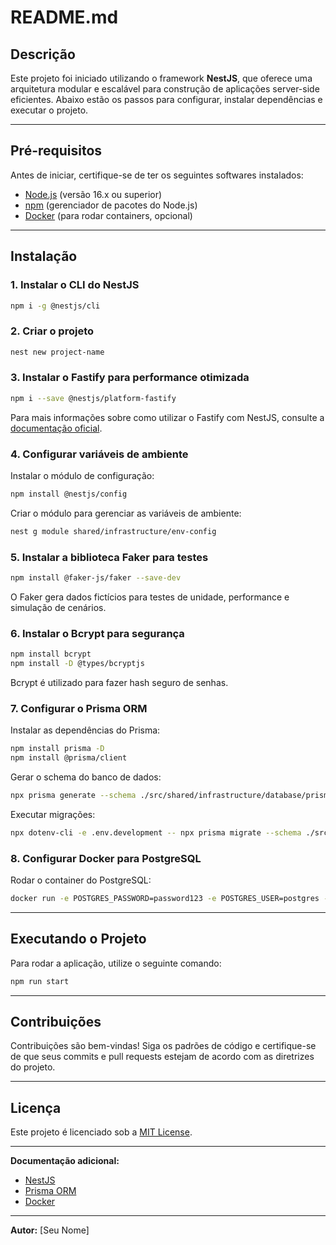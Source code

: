 # README.md

## Descrição

Este projeto foi iniciado utilizando o framework **NestJS**, que oferece uma arquitetura modular e escalável para construção de aplicações server-side eficientes. Abaixo estão os passos para configurar, instalar dependências e executar o projeto.

---

## Pré-requisitos

Antes de iniciar, certifique-se de ter os seguintes softwares instalados:

- [Node.js](https://nodejs.org/en/) (versão 16.x ou superior)
- [npm](https://www.npmjs.com/) (gerenciador de pacotes do Node.js)
- [Docker](https://www.docker.com/) (para rodar containers, opcional)

---

## Instalação

### 1. Instalar o CLI do NestJS
```bash
npm i -g @nestjs/cli
```

### 2. Criar o projeto
```bash
nest new project-name
```

### 3. Instalar o Fastify para performance otimizada
```bash
npm i --save @nestjs/platform-fastify
```

Para mais informações sobre como utilizar o Fastify com NestJS, consulte a [documentação oficial](https://docs.nestjs.com/techniques/performance).

### 4. Configurar variáveis de ambiente

Instalar o módulo de configuração:
```bash
npm install @nestjs/config
```

Criar o módulo para gerenciar as variáveis de ambiente:
```bash
nest g module shared/infrastructure/env-config
```

### 5. Instalar a biblioteca Faker para testes
```bash
npm install @faker-js/faker --save-dev
```

O Faker gera dados fictícios para testes de unidade, performance e simulação de cenários.

### 6. Instalar o Bcrypt para segurança
```bash
npm install bcrypt
npm install -D @types/bcryptjs
```

Bcrypt é utilizado para fazer hash seguro de senhas.

### 7. Configurar o Prisma ORM

Instalar as dependências do Prisma:
```bash
npm install prisma -D
npm install @prisma/client
```

Gerar o schema do banco de dados:
```bash
npx prisma generate --schema ./src/shared/infrastructure/database/prisma/schema.prisma
```

Executar migrações:
```bash
npx dotenv-cli -e .env.development -- npx prisma migrate --schema ./src/shared/infrastructure/database/prisma/schema.prisma
```

### 8. Configurar Docker para PostgreSQL

Rodar o container do PostgreSQL:
```bash
docker run -e POSTGRES_PASSWORD=password123 -e POSTGRES_USER=postgres -p 5432:5432 -d nest-clean-arch-db:latest
```

---

## Executando o Projeto

Para rodar a aplicação, utilize o seguinte comando:
```bash
npm run start
```

---

## Contribuições

Contribuições são bem-vindas! Siga os padrões de código e certifique-se de que seus commits e pull requests estejam de acordo com as diretrizes do projeto.

---

## Licença

Este projeto é licenciado sob a [MIT License](LICENSE).

---

**Documentação adicional:**
- [NestJS](https://docs.nestjs.com/)
- [Prisma ORM](https://www.prisma.io/docs)
- [Docker](https://www.docker.com/)

---

**Autor:** [Seu Nome]


